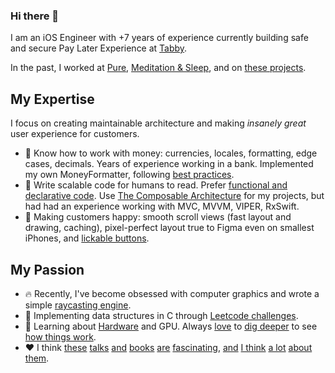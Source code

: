 ### Hi there 👋

I am an iOS Engineer with +7 years of experience currently building safe and secure Pay Later Experience at [Tabby](https://tabby.ai/).

In the past, I worked at [Pure](https://pure.app), [Meditation & Sleep](https://momeditation.app), and on [these projects](https://pyshnovt.github.io/assets/CV-Tim-Pyshnov.pdf).

## My Expertise

I focus on creating maintainable architecture and making *insanely great* user experience for customers.

- 💸 Know how to work with money: currencies, locales, formatting, edge cases, decimals. Years of experience working in a bank. Implemented my own MoneyFormatter, following [best practices](https://flight.school/books/numbers/).
- 🏡 Write scalable code for humans to read. Prefer [functional and declarative code](https://www.destroyallsoftware.com/screencasts/catalog/functional-core-imperative-shell). Use [The Composable Architecture](https://github.com/pointfreeco/swift-composable-architecture) for my projects, but had had an experience working with MVC, MVVM, VIPER, RxSwift.
- 🌈 Making customers happy: smooth scroll views (fast layout and drawing, caching), pixel-perfect layout true to Figma even on smallest iPhones, and [lickable buttons](https://twitter.com/jsngr/status/1215125772849045504).

## My Passion

- 🔥 Recently, I've become obsessed with computer graphics and wrote a simple [raycasting engine](https://github.com/PyshnovT/raycasting).
- 🐶 Implementing data structures in C through [Leetcode challenges](https://leetcode.com/PyshnovT/).
- 📖 Learning about [Hardware](https://www.amazon.com/Code-Language-Computer-Hardware-Software/dp/0735611319) and GPU. Always [love](https://www.objc.io/issues/3-views/moving-pixels-onto-the-screen/) to [dig deeper](https://www.nand2tetris.org) to see [how things work](https://github.com/PyshnovT/swift-structures/tree/main).
- ♥️ I think [these](https://www.youtube.com/watch?v=PUv66718DII&pp=ygULYnJldCB2aWN0b3I%3D) [talks](https://www.youtube.com/watch?v=8pTEmbeENF4&t=995s&pp=ygULYnJldCB2aWN0b3I%3D) [and](https://www.youtube.com/watch?v=CTZOjl6_NuY) [books](https://www.amazon.com/Elements-Computing-Systems-second-Principles/dp/0262539802) [are](https://www.defmacro.org/2006/06/19/fp.html) [fascinating](http://www.paulgraham.com/taste.html), [and](https://curtclifton.net/papers/MoseleyMarks06a.pdf) [I think](https://www.youtube.com/watch?v=LKtk3HCgTa8&pp=ygUQc2ltcGxlIG1hZGUgZWFkeQ%3D%3D) [a lot](https://www.youtube.com/watch?v=oeqPrUmVz-o) [about](http://worrydream.com/#!/LearnableProgramming) [them](https://www.joelonsoftware.com/2000/04/06/things-you-should-never-do-part-i/).
